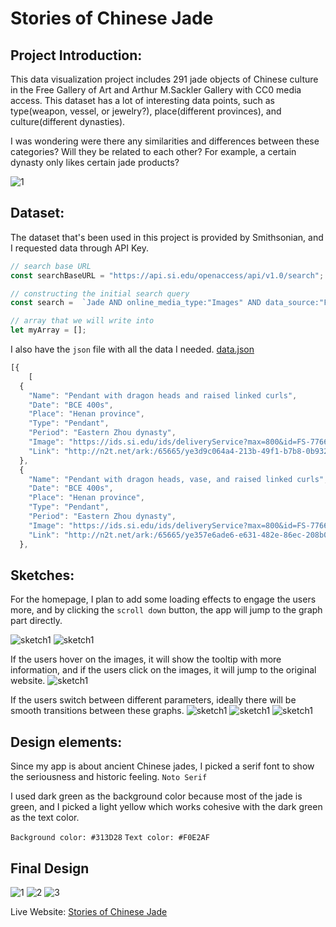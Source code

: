 # Stories of Chinese Jade


## Project Introduction:

This data visualization project includes 291 jade objects of Chinese culture in the Free Gallery of Art and Arthur M.Sackler Gallery with CC0 media access. This dataset has a lot of interesting data points, such as type(weapon, vessel, or jewelry?), place(different provinces), and culture(different dynasties).

I was wondering were there any similarities and differences between these categories? Will they be related to each other? For example, a certain dynasty only likes certain jade products?



![1](https://github.com/kanodesu/majorstudio-fall21/blob/main/03%20Interactive/03D%20Final%20design%2C%20prototype%20and%20presentation/Screenshot1.png "1")



## Dataset:
The dataset that's been used in this project is provided by Smithsonian, and I requested data through API Key.
```javascript
// search base URL
const searchBaseURL = "https://api.si.edu/openaccess/api/v1.0/search";

// constructing the initial search query
const search =  `Jade AND online_media_type:"Images" AND data_source:"Freer+Gallery+of+Art+and+Arthur+M.+Sackler+Gallery" AND object_type:"Jades+objects" AND media.CC0=true AND culture:"Chinese"`;

// array that we will write into
let myArray = [];

```

I also have the `json` file with all the data I needed. [data.json](https://github.com/kanodesu/majorstudio-fall21/blob/main/03%20Interactive/03B%20Design%20mockup%20and%20prototype/interactive.json)
```javascript
[{
	[
  {
    "Name": "Pendant with dragon heads and raised linked curls",
    "Date": "BCE 400s",
    "Place": "Henan province",
    "Type": "Pendant",
    "Period": "Eastern Zhou dynasty",
    "Image": "https://ids.si.edu/ids/deliveryService?max=800&id=FS-7766_25",
    "Link": "http://n2t.net/ark:/65665/ye3d9c064a4-213b-49f1-b7b8-0b9324c7871e"
  },
  {
    "Name": "Pendant with dragon heads, vase, and raised linked curls",
    "Date": "BCE 400s",
    "Place": "Henan province",
    "Type": "Pendant",
    "Period": "Eastern Zhou dynasty",
    "Image": "https://ids.si.edu/ids/deliveryService?max=800&id=FS-7766_27",
    "Link": "http://n2t.net/ark:/65665/ye357e6ade6-e631-482e-86ec-208b06c332a9"
  },
```

## Sketches:
For the homepage, I plan to add some loading effects to engage the users more, and by clicking the `scroll down` button, the app will jump to the graph part directly.


![sketch1](https://github.com/kanodesu/majorstudio-fall21/blob/main/03%20Interactive/03C%20Second%20iteration%20of%20design%20and%20prototype/MacBook%20Pro%20-%201.png "sketch1")
![sketch1](https://github.com/kanodesu/majorstudio-fall21/blob/main/03%20Interactive/03C%20Second%20iteration%20of%20design%20and%20prototype/MacBook%20Pro%20-%209.png "sketch1")

If the users hover on the images, it will show the tooltip with more information, and if the users click on the images, it will jump to the original website.
![sketch1](https://github.com/kanodesu/majorstudio-fall21/blob/main/03%20Interactive/03C%20Second%20iteration%20of%20design%20and%20prototype/MacBook%20Pro%20-%2010.png "sketch1")

If the users switch between different parameters, ideally there will be smooth transitions between these graphs.
![sketch1](https://github.com/kanodesu/majorstudio-fall21/blob/main/03%20Interactive/03C%20Second%20iteration%20of%20design%20and%20prototype/MacBook%20Pro%20-%2011.png "sketch1")
![sketch1](https://github.com/kanodesu/majorstudio-fall21/blob/main/03%20Interactive/03C%20Second%20iteration%20of%20design%20and%20prototype/MacBook%20Pro%20-%2012.png "sketch1")
![sketch1](https://github.com/kanodesu/majorstudio-fall21/blob/main/03%20Interactive/03C%20Second%20iteration%20of%20design%20and%20prototype/MacBook%20Pro%20-%2013.png "sketch1")

## Design elements:
Since my app is about ancient Chinese jades, I picked a serif font to show the seriousness and historic feeling. `Noto Serif`

I used dark green as the background color because most of the jade is green, and I picked a light yellow which works cohesive with the dark green as the text color.

`Background color: #313D28`
`Text color: #F0E2AF`


## Final Design
![1](https://github.com/kanodesu/majorstudio-fall21/blob/main/03%20Interactive/03D%20Final%20design%2C%20prototype%20and%20presentation/Screenshot1.png "1")
![2](https://github.com/kanodesu/majorstudio-fall21/blob/main/03%20Interactive/03D%20Final%20design%2C%20prototype%20and%20presentation/Screenshot2.png "2")
![3](https://github.com/kanodesu/majorstudio-fall21/blob/main/03%20Interactive/03D%20Final%20design%2C%20prototype%20and%20presentation/Screenshot3.png "3")

Live Website: [Stories of Chinese Jade](https://kanodesu.github.io/majorstudio-fall21/03%20Interactive/03D%20Final%20design,%20prototype%20and%20presentation/)



